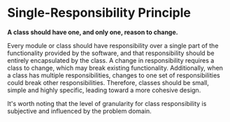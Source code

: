 # Single-Responsibility Principle

**A class should have one, and only one, reason to change.** 

Every module or class should have responsibility over a single part of the functionality provided by the software, and that responsibility should be entirely encapsulated by the class.  A change in responsibility requires a class to change, which may break existing functionality. Additionally, when a class has multiple responsibilities, changes to one set of responsibilities could break other responsibilities.  Therefore, classes should be small, simple and highly specific, leading toward a more cohesive design.

It's worth noting that the level of granularity for class responsibility is subjective and influenced by the problem domain.

